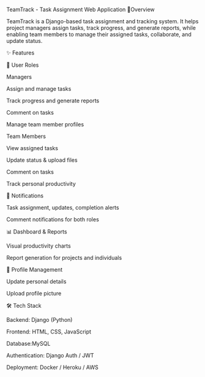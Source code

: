 TeamTrack - Task Assignment Web Application
📌Overview

TeamTrack is a Django-based task assignment and tracking system. It helps project managers assign tasks, track progress, and generate reports, while enabling team members to manage their assigned tasks, collaborate, and update status.

✨ Features

👤 User Roles

Managers

Assign and manage tasks

Track progress and generate reports

Comment on tasks

Manage team member profiles

Team Members

View assigned tasks

Update status & upload files

Comment on tasks

Track personal productivity

🔔 Notifications

Task assignment, updates, completion alerts

Comment notifications for both roles

📊 Dashboard & Reports

Visual productivity charts

Report generation for projects and individuals

📝 Profile Management

Update personal details

Upload profile picture

🛠️ Tech Stack

Backend: Django (Python)

Frontend: HTML, CSS, JavaScript 

Database:MySQL

Authentication: Django Auth / JWT

Deployment: Docker / Heroku / AWS 
